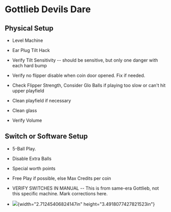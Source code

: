 # Gottlieb Devils Dare

## Physical Setup

-   Level Machine

-   Ear Plug Tilt Hack

-   Verify Tilt Sensitivity -- should be sensitive, but only one danger with each hard bump

-   Verify no flipper disable when coin door opened. Fix if needed.

-   Check Flipper Strength, Consider Glo Balls if playing too slow or can't hit upper playfield

-   Clean playfield if necessary

-   Clean glass

-   Verify Volume

## Switch or Software Setup

-   5-Ball Play.

-   Disable Extra Balls

-   Special worth points

-   Free Play if possible, else Max Credits per coin

-   VERIFY SWITCHES IN MANUAL -- This is from same-era Gottlieb, not this specific machine. Mark corrections here.

-   ![](media/image1.png){width="2.71245406824147in" height="3.4918077427821523in"}
